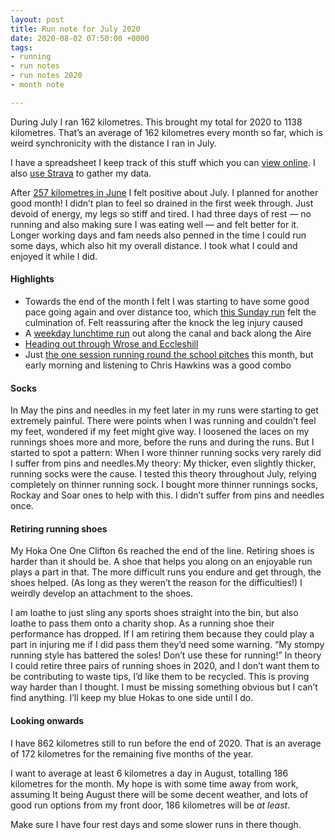 ```yaml
---
layout: post
title: Run note for July 2020
date: 2020-08-02 07:50:00 +0000
tags:
- running
- run notes
- run notes 2020
- month note

---
```

During July I ran 162 kilometres. This brought my total for 2020 to 1138 kilometres. That’s an average of 162 kilometres every month so far, which is weird synchronicity with the distance I ran in July.

I have a spreadsheet I keep track of this stuff which you can [view online](https://www.icloud.com/numbers/0cWhQqgPDF2FKXSnUdB79lWVw#running_and_riding). I also [use Strava](https://www.strava.com/athletes/41247532) to gather my data.

After [257 kilometres in June](/run-note-for-june-2020/) I felt positive about July. I planned for another good month! I didn’t plan to feel so drained in the first week through. Just devoid of energy, my legs so stiff and tired. I had three days of rest — no running and also making sure I was eating well — and felt better for it. Longer working days and fam needs also penned in the time I could run some days, which also hit my overall distance. I took what I could and enjoyed it while I did.

#### Highlights

* Towards the end of the month I felt I was starting to have some good pace going again and over distance too, which [this Sunday run](https://www.strava.com/activities/3786878726) felt the culmination of. Felt reassuring after the knock the leg injury caused
* A [weekday lunchtime run](https://www.strava.com/activities/3790043636) out along the canal and back along the Aire
* [Heading out through Wrose and Eccleshill](https://www.strava.com/activities/3751920954)
* Just [the one session running round the school pitches](https://www.strava.com/activities/3725144428) this month, but early morning and listening to Chris Hawkins was a good combo

#### Socks

In May the pins and needles in my feet later in my runs were starting to get extremely painful. There were points when I was running and couldn’t feel my feet, wondered if my feet might give way. I loosened the laces on my runnings shoes more and more, before the runs and during the runs. But I started to spot a pattern: When I wore thinner running socks very rarely did I suffer from pins and needles.My theory: My thicker, even slightly thicker, running socks were the cause. I tested this theory throughout July, relying completely on thinner running sock. I bought more thinner runnings socks, Rockay and Soar ones to help with this. I didn’t suffer from pins and needles once.

#### Retiring running shoes

My Hoka One One Clifton 6s reached the end of the line. Retiring shoes is harder than it should be. A shoe that helps you along on an enjoyable run plays a part in that. The more difficult runs you endure and get through, the shoes helped. (As long as they weren’t the reason for the difficulties!) I weirdly develop an attachment to the shoes.

I am loathe to just sling any sports shoes straight into the bin, but also loathe to pass them onto a charity shop. As a running shoe their performance has dropped. If I am retiring them because they could play a part in injuring me if I did pass them they’d need some warning. “My stompy running style has battered the soles! Don’t use these for running!” In theory I could retire three pairs of running shoes in 2020, and I don’t want them to be contributing to waste tips, I’d like them to be recycled. This is proving way harder than I thought. I must be missing something obvious but I can’t find anything. I’ll keep my blue Hokas to one side until I do.

#### Looking onwards

I have 862 kilometres still to run before the end of 2020. That is an average of 172 kilometres for the remaining five months of the year.

I want to average at least 6 kilometres a day in August, totalling 186 kilometres for the month. My hope is with some time away from work, assuming It being August there will be some decent weather, and lots of good run options from my front door, 186 kilometres will be _at least_.

Make sure I have four rest days and some slower runs in there though.